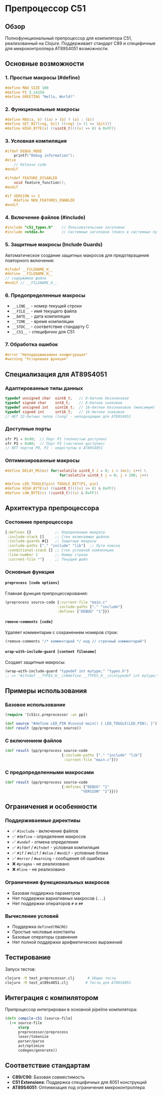 # Препроцессор C51

## Обзор

Полнофункциональный препроцессор для компилятора C51, реализованный на Clojure. Поддерживает стандарт C89 и специфичные для микроконтроллера AT89S4051 возможности.

## Основные возможности

### 1. Простые макросы (#define)
```c
#define MAX_SIZE 100
#define PI 3.14159
#define GREETING "Hello, World!"
```

### 2. Функциональные макросы
```c
#define MAX(a, b) ((a) > (b) ? (a) : (b))
#define SET_BIT(reg, bit) ((reg) |= (1 << (bit)))
#define HIGH_BYTE(x) ((uint8_t)(((x) >> 8) & 0xFF))
```

### 3. Условная компиляция
```c
#ifdef DEBUG_MODE
    printf("Debug information");
#else
    // Release code
#endif

#ifndef FEATURE_DISABLED
    void feature_function();
#endif

#if VERSION >= 2
    #define NEW_FEATURES_ENABLED
#endif
```

### 4. Включение файлов (#include)
```c
#include "c51_types.h"    // Пользовательские заголовки
#include <stdio.h>        // Системные заголовки (поиск в системных путях)
```

### 5. Защитные макросы (Include Guards)
Автоматическое создание защитных макросов для предотвращения повторного включения:
```c
#ifndef __FILENAME_H__
#define __FILENAME_H__
// содержимое файла
#endif // __FILENAME_H__
```

### 6. Предопределенные макросы
- `__LINE__` - номер текущей строки
- `__FILE__` - имя текущего файла
- `__DATE__` - дата компиляции
- `__TIME__` - время компиляции
- `__STDC__` - соответствие стандарту C
- `__C51__` - специфично для C51

### 7. Обработка ошибок
```c
#error "Неподдерживаемая конфигурация"
#warning "Устаревшая функция"
```

## Специализация для AT89S4051

### Адаптированные типы данных
```c
typedef unsigned char  uint8_t;   // 8-битное беззнаковое
typedef signed char    int8_t;    // 8-битное знаковое
typedef unsigned int   uint16_t;  // 16-битное беззнаковое (максимум)
typedef signed int     int16_t;   // 16-битное знаковое
// НЕТ 32-битных типов (long) - неподходящие для AT89S4051
```

### Доступные порты
```c
sfr P1 = 0x90;  // Порт P1 (полностью доступен)
sfr P3 = 0xB0;  // Порт P3 (частично доступен)
// НЕТ портов P0, P2 - недоступны в AT89S4051
```

### Оптимизированные макросы
```c
#define DELAY_MS(ms) for(volatile uint8_t i = 0; i < (ms); i++) \
                         for(volatile uint8_t j = 0; j < 100; j++)

#define LED_TOGGLE(pin) TOGGLE_BIT(P1, pin)
#define HIGH_BYTE(x) ((uint8_t)(((x) >> 8) & 0xFF))
#define LOW_BYTE(x) ((uint8_t)((x) & 0xFF))
```

## Архитектура препроцессора

### Состояние препроцессора
```clojure
{:defines {}           ;; Определенные макросы
 :include-stack []     ;; Стек включаемых файлов
 :include-guards #{}   ;; Защитные макросы
 :include-paths ["." "include" "lib"]  ;; Пути поиска
 :conditional-stack [] ;; Стек условной компиляции
 :line-number 1        ;; Номер строки
 :current-file ""}     ;; Текущий файл
```

### Основные функции

#### `preprocess [code options]`
Главная функция препроцессирования:
```clojure
(preprocess source-code {:current-file "main.c"
                        :include-paths ["." "include"]
                        :defines {"DEBUG" "1"}})
```

#### `remove-comments [code]`
Удаляет комментарии с сохранением номеров строк:
```clojure
(remove-comments "/* комментарий */ код // строчный комментарий")
```

#### `wrap-with-include-guard [content filename]`
Создает защитные макросы:
```clojure
(wrap-with-include-guard "typedef int mytype;" "types.h")
;; => "#ifndef __TYPES_H__\n#define __TYPES_H__\n\ntypedef int mytype;\n\n#endif"
```

## Примеры использования

### Базовое использование
```clojure
(require '[c51cc.preprocessor :as pp])

(def source "#define LED_PIN 0\nvoid main() { LED_TOGGLE(LED_PIN); }")
(def result (pp/preprocess source))
```

### С включением файлов
```clojure
(def result (pp/preprocess source-code 
                          {:include-paths ["." "include" "lib"]
                           :current-file "main.c"}))
```

### С предопределенными макросами
```clojure
(def result (pp/preprocess source-code 
                          {:defines {"DEBUG" "1" 
                                   "VERSION" "2"}}))
```

## Ограничения и особенности

### Поддерживаемые директивы
- ✅ `#include` - включение файлов
- ✅ `#define` - определение макросов
- ✅ `#undef` - отмена определения
- ✅ `#ifdef` / `#ifndef` - условная компиляция
- ✅ `#if` / `#elif` / `#else` / `#endif` - условные блоки
- ✅ `#error` / `#warning` - сообщения об ошибках
- ❌ `#pragma` - не реализовано
- ❌ `#line` - не реализовано

### Ограничения функциональных макросов
- Базовая поддержка параметров
- Нет поддержки вариативных макросов (`...`)
- Нет поддержки операторов `#` и `##`

### Вычисление условий
- Поддержка `defined(MACRO)`
- Простые числовые константы
- Базовые операторы сравнения
- Нет полной поддержки арифметических выражений

## Тестирование

Запуск тестов:
```bash
clojure -M test_preprocessor.clj      # Общие тесты
clojure -M test_at89s4051.clj        # Тесты для AT89S4051
```

## Интеграция с компилятором

Препроцессор интегрирован в основной pipeline компилятора:
```clojure
(defn compile-c51 [source-file]
  (-> source-file
      slurp
      preprocessor/preprocess
      lexer/tokenize
      parser/parse
      ast/optimize
      codegen/generate))
```

## Соответствие стандартам

- **C89/C90**: Базовая совместимость
- **C51 Extensions**: Поддержка специфичных для 8051 конструкций
- **AT89S4051**: Оптимизация под ограничения микроконтроллера 